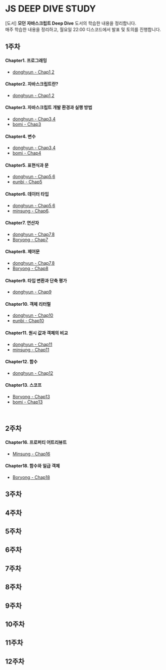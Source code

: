 # JS DEEP DIVE STUDY
[도서] <strong>모던 자바스크립트 Deep Dive</strong> 도서의 학습한 내용을 정리합니다. <br />
매주 학습한 내용을 정리하고, 월요일 22:00 디스코드에서 발표 및 토의를 진행합니다.

## 1주차

#### Chapter1. 프로그래밍
- [donghyun - Chap1,2](https://cloudy-holly-961.notion.site/Chapter-1-2-b068706299d54614910e4a80676cce4a)

#### Chapter2. 자바스크립트란?
- [donghyun - Chap1,2](https://cloudy-holly-961.notion.site/Chapter-1-2-b068706299d54614910e4a80676cce4a)

#### Chapter3. 자바스크립트 개발 환경과 실행 방법
- [donghyun - Chap3,4](https://cloudy-holly-961.notion.site/Chapter-3-4-19485bb1693b4393bfa8f6c5a4f91c67)
- [bomi - Chap3](https://github.com/kwonET/FEDeepDive?tab=readme-ov-file#chapter3-%EC%9E%90%EB%B0%94%EC%8A%A4%ED%81%AC%EB%A6%BD%ED%8A%B8-%EA%B0%9C%EB%B0%9C-%ED%99%98%EA%B2%BD%EA%B3%BC-%EC%8B%A4%ED%96%89-%EB%B0%A9%EB%B2%95)

#### Chapter4. 변수
- [donghyun - Chap3,4](https://cloudy-holly-961.notion.site/Chapter-3-4-19485bb1693b4393bfa8f6c5a4f91c67)
- [bomi - Chap4](https://github.com/kwonET/FEDeepDive?tab=readme-ov-file#chapter4-%EB%B3%80%EC%88%98)

#### Chapter5. 표현식과 문
- [donghyun - Chap5,6](https://cloudy-holly-961.notion.site/Chapter-5-6-a247155dbf1e40949a1a3a5ea7b8ac1b)
- [eunbi - Chap5](https://tungsten-walkover-3bb.notion.site/Chapter-05-10a1fad468cc8080a5d8dce6d03385f9?pvs=4)
  
#### Chapter6. 데이터 타입
- [donghyun - Chap5,6](https://cloudy-holly-961.notion.site/Chapter-5-6-a247155dbf1e40949a1a3a5ea7b8ac1b)
- [minsung - Chap6](https://blush-star-c24.notion.site/6-320420f383d84b0ea1b517d40ddf8fc4?pvs=4).

#### Chapter7. 연산자
- [donghyun - Chap7,8](https://cloudy-holly-961.notion.site/Chapter-7-8-5e96778487ac48c3b824ca9c45ee391d)
- [Boryong - Chap7](https://thin-brisket-ae4.notion.site/7-764753d12baa436791fcc3fdf3edd24f?pvs=4)

#### Chapter8. 제어문
- [donghyun - Chap7,8](https://cloudy-holly-961.notion.site/Chapter-7-8-5e96778487ac48c3b824ca9c45ee391d)
- [Boryong - Chap8](https://thin-brisket-ae4.notion.site/8-215508472b564702911af1e222af6da3?pvs=4)

#### Chapter9. 타입 변환과 단축 평가
- [donghyun - Chap9](https://cloudy-holly-961.notion.site/Chapter-09-b0da7f2126e04e9781d014a61010df53?pvs=74)

#### Chapter10. 객체 리터럴
- [donghyun - Chap10](https://cloudy-holly-961.notion.site/Chapter-10-101f8947b07d80c492f4e663b7b33230)
- [eunbi - Chap10](https://tungsten-walkover-3bb.notion.site/Chapter-10-10a1fad468cc80e5980ff71c7b34251d?pvs=4)

#### Chapter11. 원시 값과 객체의 비교
- [donghyun - Chap11](https://cloudy-holly-961.notion.site/Chapter11-102f8947b07d80f88db6dd6009c0626b)
- [minsung - Chap11](https://blush-star-c24.notion.site/11-109d60de1d3f80e2a2c0f1cf8421b684?pvs=4)

#### Chapter12. 함수
- [donghyun - Chap12](https://cloudy-holly-961.notion.site/Chapter-12-105f8947b07d808e8894f9f31e8d1fa4?pvs=74)

#### Chapter13. 스코프
- [Boryong - Chap13](https://thin-brisket-ae4.notion.site/13-91890b7245ea4f5bb638be7c9f81c21b?pvs=4)
- [bomi - Chap13](https://github.com/kwonET/FEDeepDive?tab=readme-ov-file#chapter13-%EC%8A%A4%EC%BD%94%ED%94%84)

<br/>

## 2주차
#### Chapter16. 프로퍼티 어트리뷰트
- [Minsung - Chap16](https://blush-star-c24.notion.site/16-110d60de1d3f8015b19ac10a6fcc899b?pvs=4)
#### Chapter18. 함수와 일급 객체
- [Boryong - Chap18](https://thin-brisket-ae4.notion.site/18-10c1725a42fe8051af02dad4a5ed0494?pvs=4)

## 3주차

## 4주차

## 5주차

## 6주차

## 7주차

## 8주차

## 9주차

## 10주차

## 11주차

## 12주차
